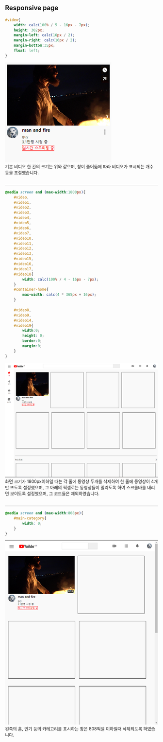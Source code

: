 ## Responsive page
```css
#video{
    width: calc(100% / 5 - 16px - 7px);
    height: 302px;
    margin-left: calc(16px / 2);
    margin-right: calc(16px / 2);
    margin-bottom:35px;
    float: left;
}
```
![responsive](/readmeimages/responsive1.PNG)  
기본 비디오 한 칸의 크기는 위와 같으며, 창이 줄어듦에 따라 비디오가 표시되는 개수 등을 조절했습니다.  
<br>



---
```css
@media screen and (max-width:1800px){
    #video,
    #video1,
    #video2,
    #video3,
    #video4,
    #video5,
    #video6,
    #video7,
    #video10,
    #video11,
    #video12,
    #video13,
    #video15,
    #video16,
    #video17,
    #video18{
        width: calc(100% / 4 - 16px - 7px);
    }
    #container-home{
        max-width: calc(4 * 365px + 16px);
    }

    #video8,
    #video9,
    #video14,
    #video19{
        width:0;
        height: 0; 
        border:0;
        margin:0;
    }
}
```
![responsive1](/readmeimages/responsive3.PNG)  
화면 크기가 1800px이하일 때는 각 줄에 동영상 두개를 삭제하여 한 줄에 동영상이 4개만 뜨도록 설정했으며, 그 아래의 픽셀로는 동영상들이 밀리도록 하여 스크롤바를 내리면 보이도록 설정했으며, 그 코드들은 제외하였습니다.  
<br>

---

```css
@media screen and (max-width:808px){
    #main-category{
        width: 0;
    }
}
```
![responsive2](/readmeimages/responsive2.PNG)  
왼쪽의 홈, 인기 등의 카테고리를 표시하는 창은 808픽셀 이하일때 삭제되도록 하였습니다.